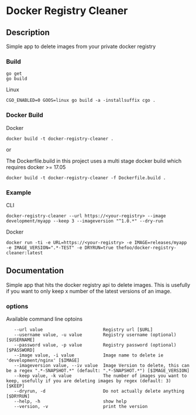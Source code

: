 
# Docker Registry Cleaner

## Description  
Simple app to delete images from your private docker registry

### Build
```
go get
go build
```

Linux
```
CGO_ENABLED=0 GOOS=linux go build -a -installsuffix cgo .
```

### Docker Build


Docker
```
docker build -t docker-registry-cleaner .

```

or 

The Dockerfile.build in this project uses a multi stage docker build which requires docker >= 17.05 

```
docker build -t docker-registry-cleaner -f Dockerfile.build .
```

### Example  
CLI  
```
docker-registry-cleaner --url https://<your-registry> --image development/myapp --keep 3 --imageversion "^1.0.*" --dry-run
```

Docker
```
docker run -ti -e URL=https://<your-registry> -e IMAGE=releases/myapp -e IMAGE_VERSION=".*-TEST" -e DRYRUN=true thefoo/docker-registry-cleaner:latest
```

## Documentation
Simple app that hits the docker registry api to delete images.  This is usefully if you want to only keep x number of the latest versions of an image.

### options
Available command line optoins  

```
   --url value                       Registry url [$URL]
   --username value, -u value        Registry username (optional) [$USERNAME]
   --password value, -p value        Registry password (optional) [$PASSWORD]
   --image value, -i value           Image name to delete ie 'development/nginx' [$IMAGE]
   --imageversion value, --iv value  Image Version to delete, this can be a regex ".*-SNAPSHOT.*" (default: ".*-SNAPSHOT.*") [$IMAGE_VERSION]
   --keep value, -k value            The number of images you want to keep, usefully if you are deleting images by regex (default: 3) [$KEEP]
   --dryrun, -d                      Do not actually delete anything [$DRYRUN]
   --help, -h                        show help
   --version, -v                     print the version
```
